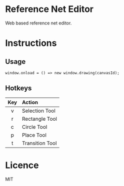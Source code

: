 # Reference Net Editor
Web based reference net editor.

# Instructions

## Usage

```
window.onload = () => new window.drawing(canvasId);
```

## Hotkeys

| Key   | Action          |
| :---: | :-------------- |
|  v    | Selection Tool  |
|  r    | Rectangle Tool  |
|  c    | Circle Tool     |
|  p    | Place Tool      |
|  t    | Transition Tool |


# Licence
MIT